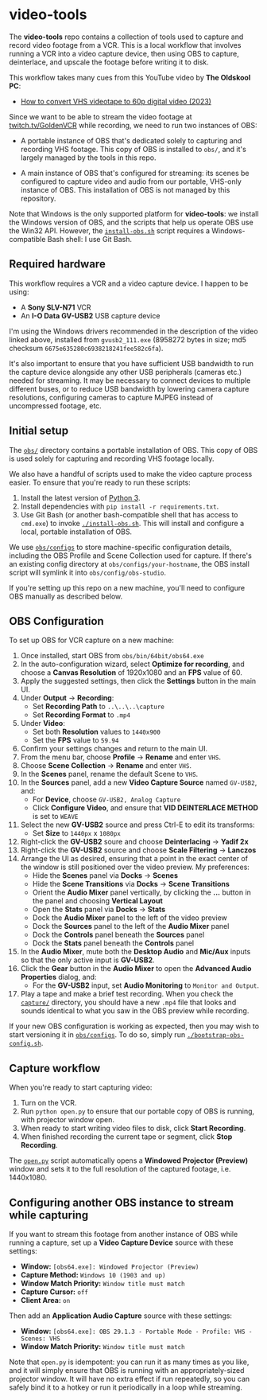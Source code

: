 # video-tools

The **video-tools** repo contains a collection of tools used to capture and record
video footage from a VCR. This is a local workflow that involves running a VCR into a
video capture device, then using OBS to capture, deinterlace, and upscale the footage
before writing it to disk.

This workflow takes many cues from this YouTube video by **The Oldskool PC**:

- [How to convert VHS videotape to 60p digital video (2023)](https://youtu.be/tk-n7IlrXI4?si=UoV8nNArx4slICPU)

Since we want to be able to stream the video footage at
[twitch.tv/GoldenVCR](https://www.twitch.tv/goldenvcr) while recording, we need to run
two instances of OBS:

- A portable instance of OBS that's dedicated solely to capturing and recording VHS
  footage. This copy of OBS is installed to `obs/`, and it's largely managed by the
  tools in this repo.

- A main instance of OBS that's configured for streaming: its scenes be configured to
  capture video and audio from our portable, VHS-only instance of OBS. This
  installation of OBS is not managed by this repository.

Note that Windows is the only supported platform for **video-tools**: we install the
Windows version of OBS, and the scripts that help us operate OBS use the Win32 API.
However, the [`install-obs.sh`](./install-obs.sh) script requires a Windows-compatible
Bash shell: I use Git Bash.

## Required hardware

This workflow requires a VCR and a video capture device. I happen to be using:

- A **Sony SLV-N71** VCR
- An **I-O Data GV-USB2** USB capture device

I'm using the Windows drivers recommended in the description of the video linked above,
installed from `gvusb2_111.exe` (8958272 bytes in size; md5 checksum
`6675e635280c6938218241fee582c6fa`).

It's also important to ensure that you have sufficient USB bandwidth to run the capture
device alongside any other USB peripherals (cameras etc.) needed for streaming. It may
be necessary to connect devices to multiple different buses, or to reduce USB bandwidth
by lowering camera capture resolutions, configuring cameras to capture MJPEG instead of
uncompressed footage, etc.

## Initial setup

The [`obs/`](./obs/) directory contains a portable installation of OBS. This copy of
OBS is used solely for capturing and recording VHS footage locally.

We also have a handful of scripts used to make the video capture process easier. To
ensure that you're ready to run these scripts:

1. Install the latest version of [Python 3](https://www.python.org/downloads/).
2. Install dependencies with `pip install -r requirements.txt`.
3. Use Git Bash (or another bash-compatible shell that has access to `cmd.exe`) to
   invoke [`./install-obs.sh`](./install-obs.sh). This will install and configure a
   local, portable installation of OBS.

We use [`obs/configs`](./obs/configs/) to store machine-specific configuration details,
including the OBS Profile and Scene Collection used for capture. If there's an existing
config directory at `obs/configs/your-hostname`, the OBS install script will symlink it
into `obs/config/obs-studio`.

If you're setting up this repo on a new machine, you'll need to configure OBS manually
as described below.

## OBS Configuration

To set up OBS for VCR capture on a new machine:

 1. Once installed, start OBS from `obs/bin/64bit/obs64.exe`
 2. In the auto-configuration wizard, select **Optimize for recording**, and choose a
   **Canvas Resolution** of 1920x1080 and an **FPS** value of 60.
 3. Apply the suggested settings, then click the **Settings** button in the main UI.
 4. Under **Output** &rarr; **Recording**:
    - Set **Recording Path** to `..\..\..\capture`
    - Set **Recording Format** to `.mp4`
 5. Under **Video**:
    - Set both **Resolution** values to `1440x900`
    - Set the **FPS** value to `59.94`
 6. Confirm your settings changes and return to the main UI.
 7. From the menu bar, choose **Profile** &rarr; **Rename** and enter `VHS`.
 8. Choose **Scene Collection** &rarr; **Rename** and enter `VHS`.
 9. In the **Scenes** panel, rename the default Scene to `VHS`.
10. In the **Sources** panel, add a new **Video Capture Source** named `GV-USB2`, and:
    - For **Device**, choose `GV-USB2, Analog Capture`
    - Click **Configure Video**, and ensure that **VID DEINTERLACE METHOD** is set to
      `WEAVE`
11. Select the new **GV-USB2** source and press Ctrl-E to edit its transforms:
    - Set **Size** to `1440px` x `1080px`
12. Right-click the **GV-USB2** soure and choose **Deinterlacing** &rarr; **Yadif 2x**
13. Right-click the **GV-USB2** source and choose **Scale Filtering** &rarr; **Lanczos**
14. Arrange the UI as desired, ensuring that a point in the exact center of the
    window is still positioned over the video preview. My preferences:
    - Hide the **Scenes** panel via **Docks** &rarr; **Scenes**
    - Hide the **Scene Transitions** via **Docks** &rarr; **Scene Transitions**
    - Orient the **Audio Mixer** panel vertically, by clicking the **...** button in
      the panel and choosing **Vertical Layout**
    - Open the **Stats** panel via **Docks** &rarr; **Stats**
    - Dock the **Audio Mixer** panel to the left of the video preview
    - Dock the **Sources** panel to the left of the **Audio Mixer** panel
    - Dock the **Controls** panel beneath the **Sources** panel
    - Dock the **Stats** panel beneath the **Controls** panel
15. In the **Audio Mixer**, mute both the **Desktop Audio** and **Mic/Aux** inputs so
    that the only active input is **GV-USB2**.
16. Click the **Gear** button in the **Audio Mixer** to open the
    **Advanced Audio Properties** dialog, and:
    - For the **GV-USB2** input, set **Audio Monitoring** to `Monitor and Output`.
17. Play a tape and make a brief test recording. When you check the
    [`capture/`](./capture/) directory, you should have a new `.mp4` file that looks
    and sounds identical to what you saw in the OBS preview while recording.

If your new OBS configuration is working as expected, then you may wish to start
versioning it in [`obs/configs`](./obs/configs/). To do so, simply run
[`./bootstrap-obs-config.sh`](./bootstrap-obs-config.sh).

## Capture workflow

When you're ready to start capturing video:

1. Turn on the VCR.
2. Run `python open.py` to ensure that our portable copy of OBS is running, with
   projector window open.
3. When ready to start writing video files to disk, click **Start Recording**.
4. When finished recording the current tape or segment, click **Stop Recording**.

The [`open.py`](./open.py) script automatically opens a
**Windowed Projector (Preview)** window and sets it to the full resolution of the
captured footage, i.e. 1440x1080.

## Configuring another OBS instance to stream while capturing

If you want to stream this footage from another instance of OBS while running a
capture, set up a **Video Capture Device** source with these settings:

- **Window:** `[obs64.exe]: Windowed Projector (Preview)`
- **Capture Method:** `Windows 10 (1903 and up)`
- **Window Match Priority:** `Window title must match`
- **Capture Cursor:** `off`
- **Client Area:** `on`

Then add an **Application Audio Capture** source with these settings:

- **Window:** `[obs64.exe]: OBS 29.1.3 - Portable Mode - Profile: VHS - Scenes: VHS`
- **Window Match Priority:** `Window title must match`

Note that `open.py` is idempotent: you can run it as many times as you like, and it
will simply ensure that OBS is running with an appropriately-sized projector window. It
will have no extra effect if run repeatedly, so you can safely bind it to a hotkey or
run it periodically in a loop while streaming.
